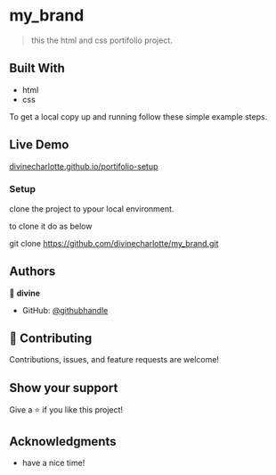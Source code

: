 # my_brand

> this the html and css portifolio project.

## Built With

- html
- css

To get a local copy up and running follow these simple example steps.

## Live Demo
[divinecharlotte.github.io/portifolio-setup]()

### Setup 
clone the project to ypour local environment.

to clone it do as below

git clone https://github.com/divinecharlotte/my_brand.git


## Authors

👤 **divine**

- GitHub: [@githubhandle]( https://github.com/divinecharlotte)

## 🤝 Contributing

Contributions, issues, and feature requests are welcome!


## Show your support

Give a ⭐️ if you like this project!

## Acknowledgments

- have a nice time!
